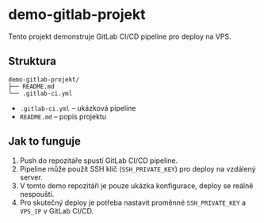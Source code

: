 # demo-gitlab-projekt

Tento projekt demonstruje GitLab CI/CD pipeline pro deploy na VPS.

## Struktura
```
demo-gitlab-projekt/
├── README.md
└── .gitlab-ci.yml
```


- `.gitlab-ci.yml` – ukázková pipeline
- `README.md` – popis projektu

## Jak to funguje

1. Push do repozitáře spustí GitLab CI/CD pipeline.
2. Pipeline může použít SSH klíč (`SSH_PRIVATE_KEY`) pro deploy na vzdálený server.
3. V tomto demo repozitáři je pouze ukázka konfigurace, deploy se reálně nespouští.
4. Pro skutečný deploy je potřeba nastavit proměnné `SSH_PRIVATE_KEY` a `VPS_IP` v GitLab CI/CD.

